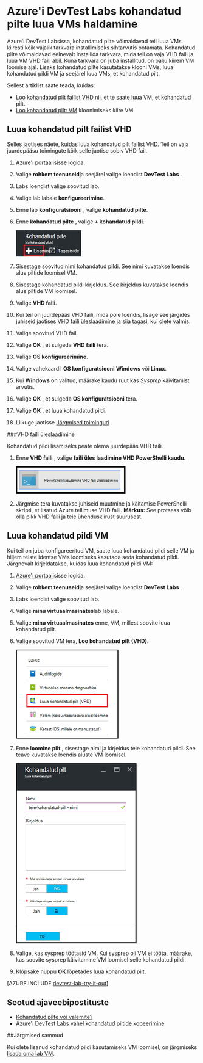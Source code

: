 <properties
    pageTitle="Azure'i DevTest Labs kohandatud pilte luua VMs haldamine | Microsoft Azure'i"
    description="Saate teada, kuidas luua kohandatud pildi VHD faili või mõne olemasoleva VM Azure DevTest Labsissa"
    services="devtest-lab,virtual-machines"
    documentationCenter="na"
    authors="tomarcher"
    manager="douge"
    editor=""/>

<tags
    ms.service="devtest-lab"
    ms.workload="na"
    ms.tgt_pltfrm="na"
    ms.devlang="na"
    ms.topic="article"
    ms.date="09/07/2016"
    ms.author="tarcher"/>

# <a name="manage-azure-devtest-labs-custom-images-to-create-vms"></a>Azure'i DevTest Labs kohandatud pilte luua VMs haldamine

Azure'i DevTest Labsissa, kohandatud pilte võimaldavad teil luua VMs kiiresti kõik vajalik tarkvara installimiseks sihtarvutis ootamata. Kohandatud pilte võimaldavad eelnevalt installida tarkvara, mida teil on vaja VHD faili ja luua VM VHD faili abil. Kuna tarkvara on juba installitud, on palju kiirem VM loomise ajal. Lisaks kohandatud pilte kasutatakse klooni VMs, luua kohandatud pildi VM ja seejärel luua VMs, et kohandatud pilt.

Sellest artiklist saate teada, kuidas:

- [Loo kohandatud pilt failist VHD](#create-a-custom-image-from-a-vhd-file) nii, et te saate luua VM, et kohandatud pilt. 
- [Loo kohandatud pilt: VM](#create-a-custom-image-from-a-vm) kloonimiseks kiire VM.

## <a name="create-a-custom-image-from-a-vhd-file"></a>Luua kohandatud pilt failist VHD

Selles jaotises näete, kuidas luua kohandatud pilt failist VHD.
Teil on vaja juurdepääsu toimingute kõik selle jaotise sobiv VHD fail.   


1. [Azure'i portaali](http://go.microsoft.com/fwlink/p/?LinkID=525040)sisse logida.

1. Valige **rohkem teenuseid**ja seejärel valige loendist **DevTest Labs** .

1. Labs loendist valige soovitud lab.  

1. Valige lab labale **konfigureerimine**. 

1. Enne lab **konfiguratsiooni** , valige **kohandatud pilte**.

1. Enne **kohandatud pilte** , valige **+ kohandatud pildi**.

    ![Kohandatud pildi lisamine](./media/devtest-lab-create-template/add-custom-image.png)

1. Sisestage soovitud nimi kohandatud pildi. See nimi kuvatakse loendis alus piltide loomisel VM.

1. Sisestage kohandatud pildi kirjeldus. See kirjeldus kuvatakse loendis alus piltide VM loomisel.

1. Valige **VHD faili**.

1. Kui teil on juurdepääs VHD faili, mida pole loendis, lisage see järgides juhiseid jaotises [VHD faili üleslaadimine](#upload-a-vhd-file) ja siia tagasi, kui olete valmis.

1. Valige soovitud VHD fail.

1. Valige **OK** , et sulgeda **VHD faili** tera.

1. Valige **OS konfigureerimine**.

1. Valige vahekaardil **OS konfiguratsiooni** **Windows** või **Linux**.

1. Kui **Windows** on valitud, määrake kaudu ruut kas *Sysprep* käivitamist arvutis.

1. Valige **OK** , et sulgeda **OS konfiguratsiooni** tera.

1. Valige **OK** , et luua kohandatud pildi.

1. Liikuge jaotisse [Järgmised toimingud](#next-steps) .

###<a name="upload-a-vhd-file"></a>VHD faili üleslaadimine

Kohandatud pildi lisamiseks peate olema juurdepääs VHD faili.

1. Enne **VHD faili** , valige **faili üles laadimine VHD PowerShelli kaudu**.

    ![Pildi üleslaadimine](./media/devtest-lab-create-template/upload-image-using-psh.png)

1. Järgmise tera kuvatakse juhiseid muutmine ja käitamise PowerShelli skripti, et lisatud Azure tellimuse VHD faili. 
**Märkus:** See protsess võib olla pikk VHD faili ja teie ühenduskiirust suurusest.

## <a name="create-a-custom-image-from-a-vm"></a>Luua kohandatud pildi VM
Kui teil on juba konfigureeritud VM, saate luua kohandatud pildi selle VM ja hiljem teiste identse VMs loomiseks kasutada seda kohandatud pildi. Järgnevalt kirjeldatakse, kuidas luua kohandatud pildi VM:

1. [Azure'i portaali](http://go.microsoft.com/fwlink/p/?LinkID=525040)sisse logida.

1. Valige **rohkem teenuseid**ja seejärel valige loendist **DevTest Labs** .

1. Labs loendist valige soovitud lab.  

1. Valige **minu virtuaalmasinates**lab labale.
 
1. Valige **minu virtuaalmasinates** enne, VM, millest soovite luua kohandatud pilt.

1. Valige soovitud VM tera, **Loo kohandatud pilt (VHD)**.

    ![Luua kohandatud pildi menüükäsk](./media/devtest-lab-create-template/create-custom-image.png)

1. Enne **loomine pilt** , sisestage nimi ja kirjeldus teie kohandatud pildi. See teave kuvatakse loendis aluste VM loomisel.

    ![Luua kohandatud pildi blade](./media/devtest-lab-create-template/create-custom-image-blade.png)

1. Valige, kas sysprep töötasid VM. Kui sysprep oli VM ei tööta, määrake, kas soovite sysprep käivitamine VM loomisel selle kohandatud pildi.

1. Klõpsake nuppu **OK** lõpetades luua kohandatud pilt.

[AZURE.INCLUDE [devtest-lab-try-it-out](../../includes/devtest-lab-try-it-out.md)]

## <a name="related-blog-posts"></a>Seotud ajaveebipostituste

- [Kohandatud pilte või valemite?](https://blogs.msdn.microsoft.com/devtestlab/2016/04/06/custom-images-or-formulas/)
- [Azure'i DevTest Labs vahel kohandatud piltide kopeerimine](http://www.visualstudiogeeks.com/blog/DevOps/How-To-Move-CustomImages-VHD-Between-AzureDevTestLabs#copying-custom-images-between-azure-devtest-labs)

##<a name="next-steps"></a>Järgmised sammud

Kui olete lisanud kohandatud pildi kasutamiseks VM loomisel, on järgmiseks [lisada oma lab VM](./devtest-lab-add-vm-with-artifacts.md).